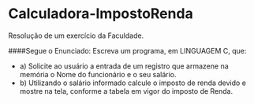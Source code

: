 # Calculadora-ImpostoRenda
Resolução de um exercício da Faculdade. 

####Segue o Enunciado: Escreva um programa, em LINGUAGEM C, que: 
- a) Solicite ao usuário a entrada de um registro que armazene na memória o Nome do funcionário e o seu salário. 
- b) Utilizando o salário informado calcule o imposto de renda devido e mostre na tela, conforme a tabela em vigor do imposto de Renda. 
